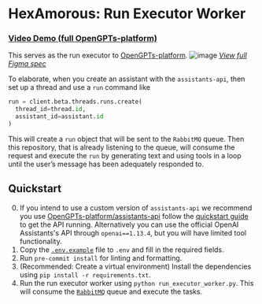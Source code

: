# HexAmorous: Run Executor Worker
### [Video Demo (full OpenGPTs-platform)](https://youtu.be/yPdIEKb3jWc)
This serves as the run executor to [OpenGPTs-platform](https://github.com/OpenGPTs-platform).
![image](https://github.com/OpenGPTs-platform/HexAmerous/assets/37946988/610c60fe-ad01-4231-aec2-84c9a295ed30)
[_View full Figma spec_](https://www.figma.com/file/RBobTMUNS6EtelpTDyYqnA/Open-GPTs?type=whiteboard&node-id=0%3A1&t=Ga2G6MUOUiNjqe3l-1)

To elaborate, when you create an assistant with the `assistants-api`, then set up a thread and use a `run` command like
```py
run = client.beta.threads.runs.create(
  thread_id=thread.id,
  assistant_id=assistant.id
)
```
This will create a `run` object that will be sent to the `RabbitMQ` queue. Then this repository, that is already listening to the queue, will consume the request and execute the `run` by generating text and using tools in a loop until the user’s message has been adequately responded to.
## Quickstart
0. If you intend to use a custom version of `assistants-api` we recommend you use  [OpenGPTs-platform/assistants-api](https://github.com/OpenGPTs-platform/assistants-api) follow the [quickstart guide](https://github.com/OpenGPTs-platform/assistants-api?tab=readme-ov-file#quickstart) to get the API running. Alternatively you can use the official OpenAI Assistants's API through `openai==1.13.4`, but you will have limited tool functionality.
1. Copy the [`.env.example`](.env.example) file to `.env` and fill in the required fields.
2. Run `pre-commit install` for linting and formatting.
3. (Recommended: Create a virtual environment) Install the dependencies using `pip install -r requirements.txt`.
4. Run the run executor worker using `python run_executor_worker.py`. This will consume the [`RabbitMQ`](https://www.rabbitmq.com/docs) queue and execute the tasks.

